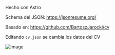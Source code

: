 Hecho con Astro

Schema del JSON:
https://jsonresume.org/

Basado en:
https://github.com/BartoszJarocki/cv

Editando `cv.json` se cambia los datos del CV

![image](https://github.com/LaVieja1/cv_portfolio/assets/65514301/129220e8-e212-431e-a489-1f8f28ac2a5d)
